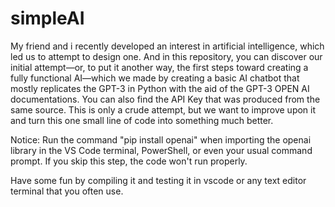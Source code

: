 # simpleAI

My friend and i recently developed an interest in artificial intelligence, which led us to attempt to design one. And in this repository, you can discover our initial attempt—or, to put it another way, the first steps toward creating a fully functional AI—which we made by creating a basic AI chatbot that mostly replicates the GPT-3 in Python with the aid of the GPT-3 OPEN AI documentations. You can also find the API Key that was produced from the same source. This is only a crude attempt, but we want to improve upon it and turn this one small line of code into something much better.

Notice: Run the command "pip install openai" when importing the openai library in the VS Code terminal, PowerShell, or even your usual command prompt. If you skip this step, the code won't run properly.

Have some fun by compiling it and testing it in vscode or any text editor terminal that you often use.
